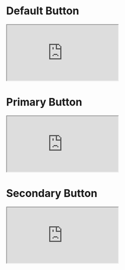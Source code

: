 # Default Button

<div className="frameWrapper">
    <iframe src="http://192.168.30.188:6006/iframe.html?id=components-button--default&args=" title="description"></iframe>
</div>

# Primary Button

 <div className="frameWrapper">
    <iframe src="http://192.168.30.188:6006/iframe.html?id=components-button--playground&args=label:Primary;variant:primary" title="description"></iframe>
</div>

# Secondary Button

<div className="frameWrapper">
    <iframe src="http://192.168.30.188:6006/iframe.html?id=components-button--playground&args=label:Secondary;variant:secondary" title="description"></iframe>
</div>